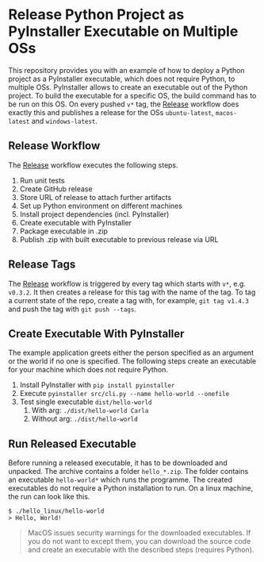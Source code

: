 # Release Python Project as PyInstaller Executable on Multiple OSs

This repository provides you with an example of how to deploy a Python project as a PyInstaller
executable, which does not require Python, to multiple OSs. PyInstaller allows to create an
executable out of the Python project. To build the executable for a specific OS, the build command
has to be run on this OS. On every pushed `v*` tag, the [Release](.github/workflows/release.yaml)
workflow does exactly this and publishes a release for the OSs `ubuntu-latest`, `macos-latest`
and `windows-latest`.

## Release Workflow

The [Release](.github/workflows/release.yaml) workflow executes the following steps.

1. Run unit tests
2. Create GitHub release
3. Store URL of release to attach further artifacts
4. Set up Python environment on different machines
5. Install project dependencies (incl. PyInstaller)
6. Create executable with PyInstaller
7. Package executable in .zip
8. Publish .zip with built executable to previous release via URL

## Release Tags

The [Release](.github/workflows/release.yaml) workflow is triggered by every tag which starts
with `v*`, e.g. `v0.3.2`. It then creates a release for this tag with the name of the tag. To tag a
current state of the repo, create a tag with, for example, `git tag v1.4.3` and push the tag
with `git push --tags`.

## Create Executable With PyInstaller

The example application greets either the person specified as an argument or the world if no one is
specified. The following steps create an executable for your machine which does not require Python.

1. Install PyInstaller with `pip install pyinstaller`
2. Execute `pyinstaller src/cli.py --name hello-world --onefile`
3. Test single executable `dist/hello-world`
   1. With arg: `./dist/hello-world Carla`
   2. Without arg: `./dist/hello-world`

## Run Released Executable

Before running a released executable, it has to be downloaded and unpacked. The archive contains a
folder `hello_*.zip`. The folder contains an executable `hello-world*` which runs the programme.
The created executables do not require a Python installation to run. On a linux machine, the run can
look like this.

```shell
$ ./hello_linux/hello-world
> Hello, World!
```

> MacOS issues security warnings for the downloaded executables. If you do not want to except them,
> you can download the source code and create an executable with the described steps (requires
> Python).